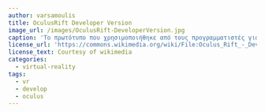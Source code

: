 ```yaml
---
author: varsamoulis
title: OculusRift Developer Version
image_url: /images/OculusRift-DeveloperVersion.jpg
caption: 'Το πρωτότυπο που χρησιμοποιήθηκε από τους προγραμματιστές για την ανάπτυξη του κώδικα.'
license_url: 'https://commons.wikimedia.org/wiki/File:Oculus_Rift_-_Developer_Version_-_Back.jpg'
license_text: Courtesy of wikimedia
categories:
  - virtual-reality
tags:
  - vr
  - develop
  - oculus
---
```

